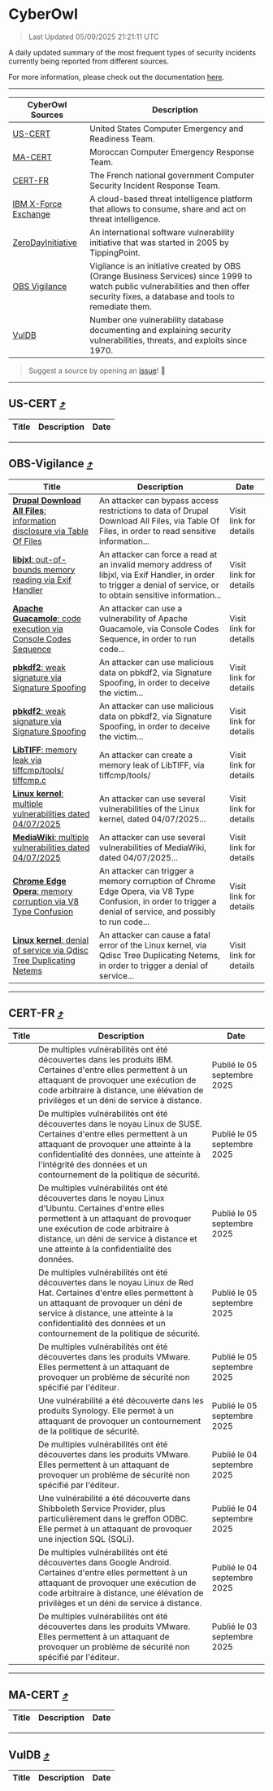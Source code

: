 
 <div id='top'></div>

# CyberOwl

 > Last Updated 05/09/2025 21:21:11 UTC
 
 A daily updated summary of the most frequent types of security incidents currently being reported from different sources.
 
 For more information, please check out the documentation [here](./docs/README.md).
 
 ---
 |CyberOwl Sources|Description|
 |---|---|
 |[US-CERT](#us-cert-arrow_heading_up)|United States Computer Emergency and Readiness Team.|
 |[MA-CERT](#ma-cert-arrow_heading_up)|Moroccan Computer Emergency Response Team.|
 |[CERT-FR](#cert-fr-arrow_heading_up)|The French national government Computer Security Incident Response Team.|
 |[IBM X-Force Exchange](#ibmcloud-arrow_heading_up)|A cloud-based threat intelligence platform that allows to consume, share and act on threat intelligence.|
 |[ZeroDayInitiative](#zerodayinitiative-arrow_heading_up)|An international software vulnerability initiative that was started in 2005 by TippingPoint.|
 |[OBS Vigilance](#obs-vigilance-arrow_heading_up)|Vigilance is an initiative created by OBS (Orange Business Services) since 1999 to watch public vulnerabilities and then offer security fixes, a database and tools to remediate them.|
 |[VulDB](#vuldb-arrow_heading_up)|Number one vulnerability database documenting and explaining security vulnerabilities, threats, and exploits since 1970.|
 
 > Suggest a source by opening an [issue](https://github.com/karimhabush/cyberowl/issues)! :raised_hands:
 ---

## US-CERT [:arrow_heading_up:](#cyberowl)

 |Title|Description|Date|
 |---|---|---|
 
 ---

## OBS-Vigilance [:arrow_heading_up:](#cyberowl)

 |Title|Description|Date|
 |---|---|---|
 |[<a href="https://vigilance.fr/vulnerability/Drupal-Download-All-Files-information-disclosure-via-Table-Of-Files-45810" class="noirorange"><b>Drupal Download All Files</b>: information disclosure via Table Of Files</a>](https://vigilance.fr/vulnerability/Drupal-Download-All-Files-information-disclosure-via-Table-Of-Files-45810)|An attacker can bypass access restrictions to data of Drupal Download All Files, via Table Of Files, in order to read sensitive information...|Visit link for details|
 |[<a href="https://vigilance.fr/vulnerability/libjxl-out-of-bounds-memory-reading-via-Exif-Handler-47603" class="noirorange"><b>libjxl</b>: out-of-bounds memory reading via Exif Handler</a>](https://vigilance.fr/vulnerability/libjxl-out-of-bounds-memory-reading-via-Exif-Handler-47603)|An attacker can force a read at an invalid memory address of libjxl, via Exif Handler, in order to trigger a denial of service, or to obtain sensitive information...|Visit link for details|
 |[<a href="https://vigilance.fr/vulnerability/Apache-Guacamole-code-execution-via-Console-Codes-Sequence-47600" class="noirorange"><b>Apache Guacamole</b>: code execution via Console Codes Sequence</a>](https://vigilance.fr/vulnerability/Apache-Guacamole-code-execution-via-Console-Codes-Sequence-47600)|An attacker can use a vulnerability of Apache Guacamole, via Console Codes Sequence, in order to run code...|Visit link for details|
 |[<a href="https://vigilance.fr/vulnerability/pbkdf2-weak-signature-via-Signature-Spoofing-47599" class="noirorange"><b>pbkdf2</b>: weak signature via Signature Spoofing</a>](https://vigilance.fr/vulnerability/pbkdf2-weak-signature-via-Signature-Spoofing-47599)|An attacker can use malicious data on pbkdf2, via Signature Spoofing, in order to deceive the victim...|Visit link for details|
 |[<a href="https://vigilance.fr/vulnerability/pbkdf2-weak-signature-via-Signature-Spoofing-47598" class="noirorange"><b>pbkdf2</b>: weak signature via Signature Spoofing</a>](https://vigilance.fr/vulnerability/pbkdf2-weak-signature-via-Signature-Spoofing-47598)|An attacker can use malicious data on pbkdf2, via Signature Spoofing, in order to deceive the victim...|Visit link for details|
 |[<a href="https://vigilance.fr/vulnerability/LibTIFF-memory-leak-via-tiffcmp-tools-tiffcmp-c-48031" class="noirorange"><b>LibTIFF</b>: memory leak via tiffcmp/tools/<wbr>tiffcmp.c</wbr></a>](https://vigilance.fr/vulnerability/LibTIFF-memory-leak-via-tiffcmp-tools-tiffcmp-c-48031)|An attacker can create a memory leak of LibTIFF, via tiffcmp/tools/|Visit link for details|
 |[<a href="https://vigilance.fr/vulnerability/Linux-kernel-multiple-vulnerabilities-dated-04-07-2025-47597" class="noirorange"><b>Linux kernel</b>: multiple vulnerabilities dated 04/07/2025</a>](https://vigilance.fr/vulnerability/Linux-kernel-multiple-vulnerabilities-dated-04-07-2025-47597)|An attacker can use several vulnerabilities of the Linux kernel, dated 04/07/2025...|Visit link for details|
 |[<a href="https://vigilance.fr/vulnerability/MediaWiki-multiple-vulnerabilities-dated-04-07-2025-47596" class="noirorange"><b>MediaWiki</b>: multiple vulnerabilities dated 04/07/2025</a>](https://vigilance.fr/vulnerability/MediaWiki-multiple-vulnerabilities-dated-04-07-2025-47596)|An attacker can use several vulnerabilities of MediaWiki, dated 04/07/2025...|Visit link for details|
 |[<a href="https://vigilance.fr/vulnerability/Chrome-Edge-Opera-memory-corruption-via-V8-Type-Confusion-45800" class="noirorange"><b>Chrome  Edge  Opera</b>: memory corruption via V8 Type Confusion</a>](https://vigilance.fr/vulnerability/Chrome-Edge-Opera-memory-corruption-via-V8-Type-Confusion-45800)|An attacker can trigger a memory corruption of Chrome  Edge  Opera, via V8 Type Confusion, in order to trigger a denial of service, and possibly to run code...|Visit link for details|
 |[<a href="https://vigilance.fr/vulnerability/Linux-kernel-denial-of-service-via-Qdisc-Tree-Duplicating-Netems-48027" class="noirorange"><b>Linux kernel</b>: denial of service via Qdisc Tree Duplicating Netems</a>](https://vigilance.fr/vulnerability/Linux-kernel-denial-of-service-via-Qdisc-Tree-Duplicating-Netems-48027)|An attacker can cause a fatal error of the Linux kernel, via Qdisc Tree Duplicating Netems, in order to trigger a denial of service...|Visit link for details|
 
 ---

## CERT-FR [:arrow_heading_up:](#cyberowl)

 |Title|Description|Date|
 |---|---|---|
 |[](https://www.cert.ssi.gouv.fr/avis/CERTFR-2025-AVI-0760/)|De multiples vulnérabilités ont été découvertes dans les produits IBM. Certaines d'entre elles permettent à un attaquant de provoquer une exécution de code arbitraire à distance, une élévation de privilèges et un déni de service à distance.|Publié le 05 septembre 2025|
 |[](https://www.cert.ssi.gouv.fr/avis/CERTFR-2025-AVI-0759/)|De multiples vulnérabilités ont été découvertes dans le noyau Linux de SUSE. Certaines d'entre elles permettent à un attaquant de provoquer une atteinte à la confidentialité des données, une atteinte à l'intégrité des données et un contournement de la politique de sécurité.|Publié le 05 septembre 2025|
 |[](https://www.cert.ssi.gouv.fr/avis/CERTFR-2025-AVI-0758/)|De multiples vulnérabilités ont été découvertes dans le noyau Linux d'Ubuntu. Certaines d'entre elles permettent à un attaquant de provoquer une exécution de code arbitraire à distance, un déni de service à distance et une atteinte à la confidentialité des données.|Publié le 05 septembre 2025|
 |[](https://www.cert.ssi.gouv.fr/avis/CERTFR-2025-AVI-0757/)|De multiples vulnérabilités ont été découvertes dans le noyau Linux de Red Hat. Certaines d'entre elles permettent à un attaquant de provoquer un déni de service à distance, une atteinte à la confidentialité des données et un contournement de la politique de sécurité.|Publié le 05 septembre 2025|
 |[](https://www.cert.ssi.gouv.fr/avis/CERTFR-2025-AVI-0756/)|De multiples vulnérabilités ont été découvertes dans les produits VMware. Elles permettent à un attaquant de provoquer un problème de sécurité non spécifié par l'éditeur.|Publié le 05 septembre 2025|
 |[](https://www.cert.ssi.gouv.fr/avis/CERTFR-2025-AVI-0755/)|Une vulnérabilité a été découverte dans les produits Synology. Elle permet à un attaquant de provoquer un contournement de la politique de sécurité.|Publié le 05 septembre 2025|
 |[](https://www.cert.ssi.gouv.fr/avis/CERTFR-2025-AVI-0754/)|De multiples vulnérabilités ont été découvertes dans les produits VMware. Elles permettent à un attaquant de provoquer un problème de sécurité non spécifié par l'éditeur.|Publié le 04 septembre 2025|
 |[](https://www.cert.ssi.gouv.fr/avis/CERTFR-2025-AVI-0753/)|Une vulnérabilité a été découverte dans Shibboleth Service Provider, plus particulièrement dans le greffon ODBC. Elle permet à un attaquant de provoquer une injection SQL (SQLi).|Publié le 04 septembre 2025|
 |[](https://www.cert.ssi.gouv.fr/avis/CERTFR-2025-AVI-0752/)|De multiples vulnérabilités ont été découvertes dans Google Android. Certaines d'entre elles permettent à un attaquant de provoquer une exécution de code arbitraire à distance, une élévation de privilèges et un déni de service à distance.|Publié le 04 septembre 2025|
 |[](https://www.cert.ssi.gouv.fr/avis/CERTFR-2025-AVI-0751/)|De multiples vulnérabilités ont été découvertes dans les produits VMware. Elles permettent à un attaquant de provoquer un problème de sécurité non spécifié par l'éditeur.|Publié le 03 septembre 2025|
 
 ---

## MA-CERT [:arrow_heading_up:](#cyberowl)

 |Title|Description|Date|
 |---|---|---|
 
 ---

## VulDB [:arrow_heading_up:](#cyberowl)

 |Title|Description|Date|
 |---|---|---|
 